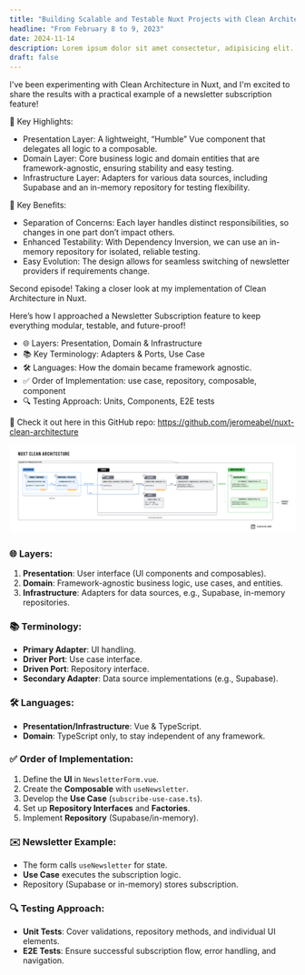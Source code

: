 ```yaml
---
title: "Building Scalable and Testable Nuxt Projects with Clean Architecture ✨"
headline: "From February 8 to 9, 2023"
date: 2024-11-14
description: Lorem ipsum dolor sit amet consectetur, adipisicing elit. Repellendus assumenda deleniti itaque molestias odio quidem praesentium, numquam veniam animi ipsam velit iure atque delectus debitis quisquam tempore optio ea corrupti.
draft: false
---
```


I've been experimenting with Clean Architecture in Nuxt, and I'm excited to share the results with a practical example of a newsletter subscription feature!

🔹 Key Highlights:

- Presentation Layer: A lightweight, “Humble” Vue component that delegates all logic to a composable.
- Domain Layer: Core business logic and domain entities that are framework-agnostic, ensuring stability and easy testing.
- Infrastructure Layer: Adapters for various data sources, including Supabase and an in-memory repository for testing flexibility.

🔹 Key Benefits:

- Separation of Concerns: Each layer handles distinct responsibilities, so changes in one part don’t impact others.
- Enhanced Testability: With Dependency Inversion, we can use an in-memory repository for isolated, reliable testing.
- Easy Evolution: The design allows for seamless switching of newsletter providers if requirements change.

Second episode! Taking a closer look at my implementation of Clean Architecture in Nuxt.

Here’s how I approached a Newsletter Subscription feature to keep everything modular, testable, and future-proof!

- 🌐 Layers: Presentation, Domain & Infrastructure
- 📚 Key Terminology: Adapters & Ports, Use Case
- 🛠 Languages: How the domain became framework agnostic.
- ✅ Order of Implementation: use case, repository, composable, component
- 🔍 Testing Approach: Units, Components, E2E tests

🔗 Check it out here in this GitHub repo: https://github.com/jeromeabel/nuxt-clean-architecture

![Nuxt Clean Architecture](./nuxt-clean-architecture-jerome-abel.png)

### 🌐 **Layers**:

1. **Presentation**: User interface (UI components and composables).
2. **Domain**: Framework-agnostic business logic, use cases, and entities.
3. **Infrastructure**: Adapters for data sources, e.g., Supabase, in-memory repositories.

### 📚 **Terminology**:

- **Primary Adapter**: UI handling.
- **Driver Port**: Use case interface.
- **Driven Port**: Repository interface.
- **Secondary Adapter**: Data source implementations (e.g., Supabase).

### 🛠 **Languages**:

- **Presentation/Infrastructure**: Vue & TypeScript.
- **Domain**: TypeScript only, to stay independent of any framework.

### ✅ **Order of Implementation**:

1. Define the **UI** in `NewsletterForm.vue`.
2. Create the **Composable** with `useNewsletter`.
3. Develop the **Use Case** (`subscribe-use-case.ts`).
4. Set up **Repository Interfaces** and **Factories**.
5. Implement **Repository** (Supabase/in-memory).

### ✉️ **Newsletter Example**:

- The form calls `useNewsletter` for state.
- **Use Case** executes the subscription logic.
- Repository (Supabase or in-memory) stores subscription.

### 🔍 **Testing Approach**:

- **Unit Tests**: Cover validations, repository methods, and individual UI elements.
- **E2E Tests**: Ensure successful subscription flow, error handling, and navigation.
